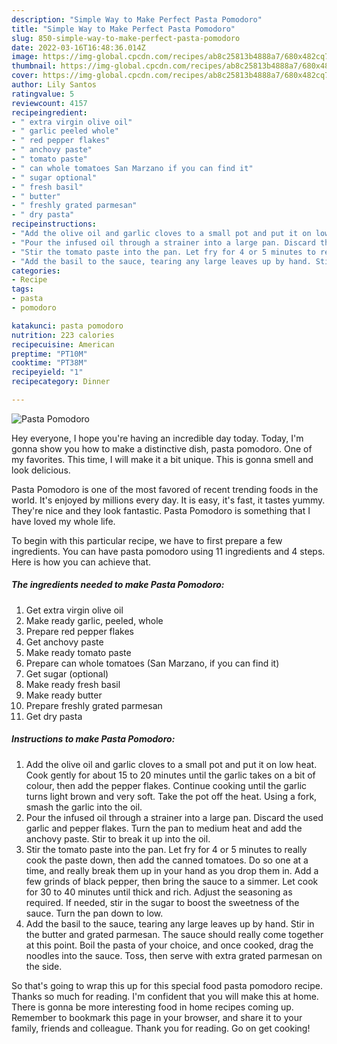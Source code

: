 ```yaml
---
description: "Simple Way to Make Perfect Pasta Pomodoro"
title: "Simple Way to Make Perfect Pasta Pomodoro"
slug: 850-simple-way-to-make-perfect-pasta-pomodoro
date: 2022-03-16T16:48:36.014Z
image: https://img-global.cpcdn.com/recipes/ab8c25813b4888a7/680x482cq70/pasta-pomodoro-recipe-main-photo.jpg
thumbnail: https://img-global.cpcdn.com/recipes/ab8c25813b4888a7/680x482cq70/pasta-pomodoro-recipe-main-photo.jpg
cover: https://img-global.cpcdn.com/recipes/ab8c25813b4888a7/680x482cq70/pasta-pomodoro-recipe-main-photo.jpg
author: Lily Santos
ratingvalue: 5
reviewcount: 4157
recipeingredient:
- " extra virgin olive oil"
- " garlic peeled whole"
- " red pepper flakes"
- " anchovy paste"
- " tomato paste"
- " can whole tomatoes San Marzano if you can find it"
- " sugar optional"
- " fresh basil"
- " butter"
- " freshly grated parmesan"
- " dry pasta"
recipeinstructions:
- "Add the olive oil and garlic cloves to a small pot and put it on low heat. Cook gently for about 15 to 20 minutes until the garlic takes on a bit of colour, then add the pepper flakes. Continue cooking until the garlic turns light brown and very soft. Take the pot off the heat. Using a fork, smash the garlic into the oil."
- "Pour the infused oil through a strainer into a large pan. Discard the used garlic and pepper flakes. Turn the pan to medium heat and add the anchovy paste. Stir to break it up into the oil."
- "Stir the tomato paste into the pan. Let fry for 4 or 5 minutes to really cook the paste down, then add the canned tomatoes. Do so one at a time, and really break them up in your hand as you drop them in. Add a few grinds of black pepper, then bring the sauce to a simmer. Let cook for 30 to 40 minutes until thick and rich. Adjust the seasoning as required. If needed, stir in the sugar to boost the sweetness of the sauce. Turn the pan down to low."
- "Add the basil to the sauce, tearing any large leaves up by hand. Stir in the butter and grated parmesan. The sauce should really come together at this point. Boil the pasta of your choice, and once cooked, drag the noodles into the sauce. Toss, then serve with extra grated parmesan on the side."
categories:
- Recipe
tags:
- pasta
- pomodoro

katakunci: pasta pomodoro 
nutrition: 223 calories
recipecuisine: American
preptime: "PT10M"
cooktime: "PT38M"
recipeyield: "1"
recipecategory: Dinner

---
```



![Pasta Pomodoro](https://img-global.cpcdn.com/recipes/ab8c25813b4888a7/680x482cq70/pasta-pomodoro-recipe-main-photo.jpg)

Hey everyone, I hope you're having an incredible day today. Today, I'm gonna show you how to make a distinctive dish, pasta pomodoro. One of my favorites. This time, I will make it a bit unique. This is gonna smell and look delicious.



Pasta Pomodoro is one of the most favored of recent trending foods in the world. It's enjoyed by millions every day. It is easy, it's fast, it tastes yummy. They're nice and they look fantastic. Pasta Pomodoro is something that I have loved my whole life.


To begin with this particular recipe, we have to first prepare a few ingredients. You can have pasta pomodoro using 11 ingredients and 4 steps. Here is how you can achieve that.

<!--inarticleads1-->

##### The ingredients needed to make Pasta Pomodoro:

1. Get  extra virgin olive oil
1. Make ready  garlic, peeled, whole
1. Prepare  red pepper flakes
1. Get  anchovy paste
1. Make ready  tomato paste
1. Prepare  can whole tomatoes (San Marzano, if you can find it)
1. Get  sugar (optional)
1. Make ready  fresh basil
1. Make ready  butter
1. Prepare  freshly grated parmesan
1. Get  dry pasta




<!--inarticleads2-->

##### Instructions to make Pasta Pomodoro:

1. Add the olive oil and garlic cloves to a small pot and put it on low heat. Cook gently for about 15 to 20 minutes until the garlic takes on a bit of colour, then add the pepper flakes. Continue cooking until the garlic turns light brown and very soft. Take the pot off the heat. Using a fork, smash the garlic into the oil.
1. Pour the infused oil through a strainer into a large pan. Discard the used garlic and pepper flakes. Turn the pan to medium heat and add the anchovy paste. Stir to break it up into the oil.
1. Stir the tomato paste into the pan. Let fry for 4 or 5 minutes to really cook the paste down, then add the canned tomatoes. Do so one at a time, and really break them up in your hand as you drop them in. Add a few grinds of black pepper, then bring the sauce to a simmer. Let cook for 30 to 40 minutes until thick and rich. Adjust the seasoning as required. If needed, stir in the sugar to boost the sweetness of the sauce. Turn the pan down to low.
1. Add the basil to the sauce, tearing any large leaves up by hand. Stir in the butter and grated parmesan. The sauce should really come together at this point. Boil the pasta of your choice, and once cooked, drag the noodles into the sauce. Toss, then serve with extra grated parmesan on the side.




So that's going to wrap this up for this special food pasta pomodoro recipe. Thanks so much for reading. I'm confident that you will make this at home. There is gonna be more interesting food in home recipes coming up. Remember to bookmark this page in your browser, and share it to your family, friends and colleague. Thank you for reading. Go on get cooking!
